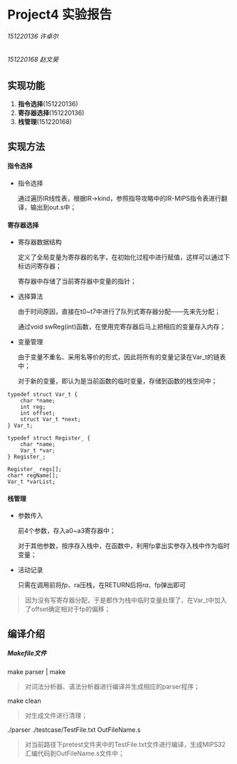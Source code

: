 # Project4 实验报告
###### 151220136 许卓尔
###### 151220168 赵文昊

## 实现功能

1. **指令选择**(151220136)
2. **寄存器选择**(151220136)
3. **栈管理**(151220168)


## 实现方法

#### 指令选择

- 指令选择

    通过遍历IR线性表，根据IR->kind，参照指导攻略中的IR-MIPS指令表进行翻译，输出到out.s中；
    


#### 寄存器选择

- 寄存器数据结构

    定义了全局变量为寄存器的名字，在初始化过程中进行赋值，这样可以通过下标访问寄存器；

    寄存器中存储了当前寄存器中变量的指针；

- 选择算法

    由于时间原因，直接在t0~t7中进行了队列式寄存器分配——先来先分配；

    通过void swReg(int)函数，在使用完寄存器后马上把相应的变量存入内存；

- 变量管理

    由于变量不重名、采用名等价的形式，因此将所有的变量记录在Var_t的链表中；

    对于新的变量，即认为是当前函数的临时变量，存储到函数的栈空间中；

```
typedef struct Var_t {
    char *name;
    int reg;
    int offset;
    struct Var_t *next;
} Var_t;

typedef struct Register_ {
    char *name;
    Var_t *var;
} Register_;

Register_ regs[];
char* regName[];
Var_t *varList;
```

#### 栈管理

- 参数传入

    前4个参数，存入a0~a3寄存器中；

    对于其他参数，按序存入栈中，在函数中，利用fp拿出实参存入栈中作为临时变量；

- 活动记录

    只需在调用前将$fp、$ra压栈，在RETURN后将$ra、$fp弹出即可



> 因为没有写寄存器分配，于是都作为栈中临时变量处理了，在Var_t中加入了offset确定相对于fp的偏移；


## 编译介绍

##### Makefile文件

make parser | make
> 对词法分析器、语法分析器进行编译并生成相应的parser程序；

make clean
> 对生成文件进行清理；

./parser ./testcase/TestFile.txt OutFileName.s
> 对当前路径下pretest文件夹中的TestFile.txt文件进行编译，生成MIPS32汇编代码到OutFileName.s文件中；
